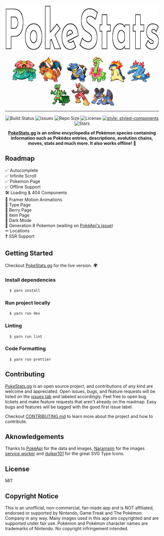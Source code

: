 <div align="center">
  <a href="https://pokestats.gg">
    <img alt="pokestats" src="https://raw.githubusercontent.com/andreferreiradlw/pokestats/main/static/pokestats_logo.png" height="150px" />
  </a>
</div>

<div align="center">

![Venusaur](https://raw.githubusercontent.com/PokeAPI/sprites/master/sprites/pokemon/versions/generation-v/black-white/animated/3.gif)
![Charizard](https://raw.githubusercontent.com/PokeAPI/sprites/master/sprites/pokemon/versions/generation-v/black-white/animated/6.gif)
![Blastoise](https://raw.githubusercontent.com/PokeAPI/sprites/master/sprites/pokemon/versions/generation-v/black-white/animated/9.gif)
![Meganium](https://raw.githubusercontent.com/PokeAPI/sprites/master/sprites/pokemon/versions/generation-v/black-white/animated/154.gif)
![Thyphlosion](https://raw.githubusercontent.com/PokeAPI/sprites/master/sprites/pokemon/versions/generation-v/black-white/animated/157.gif)
![Feraligatr](https://raw.githubusercontent.com/PokeAPI/sprites/master/sprites/pokemon/versions/generation-v/black-white/animated/160.gif)
![Sceptile](https://raw.githubusercontent.com/PokeAPI/sprites/master/sprites/pokemon/versions/generation-v/black-white/animated/254.gif)
![Blaziken](https://raw.githubusercontent.com/PokeAPI/sprites/master/sprites/pokemon/versions/generation-v/black-white/animated/257.gif)
![Swampert](https://raw.githubusercontent.com/PokeAPI/sprites/master/sprites/pokemon/versions/generation-v/black-white/animated/260.gif)

</div>

---

<div align="center">

![Build Status](https://img.shields.io/travis/com/andreferreiradlw/pokestats/main)
![Issues](https://img.shields.io/github/issues/andreferreiradlw/pokestats)
![Repo Size](https://img.shields.io/github/repo-size/andreferreiradlw/pokestats)
![License](https://img.shields.io/github/license/andreferreiradlw/pokestats)
[![style: styled-components](https://img.shields.io/badge/style-%F0%9F%92%85%20styled--components-orange.svg?colorB=daa357&colorA=db748e)](https://github.com/styled-components/styled-components)
![Stars](https://img.shields.io/github/stars/andreferreiradlw/pokestats?style=social)

</div>

<div align="center">
  <strong><a href="https://pokestats.gg" target="_blank">PokeStats.gg</a> is an online encyclopedia of Pokémon species containing information such as Pokédex entries, descriptions, evolution chains, moves, stats and much more. It also works offline! 🔌</strong>
  <br />
</div>

## Roadmap

✅ Autocomplete <br />
✅ Infinite Scroll <br />
✅ Pokemon Page <br />
✅ Offline Support <br />
🛠️ Loading & 404 Components <br />
🧶 Framer Motion Animations <br />
🧶 Type Page <br />
🧶 Berry Page <br />
🧶 Item Page <br />
🧶 Dark Mode <br />
🚫 Generation 8 Pokemon (waiting on [PokéApi's issue](https://github.com/PokeAPI/pokeapi/issues/520)) <br />
✏ Locations <br />
❓ SSR Support <br />

## Getting Started

Checkout [PokeStats.gg](https://pokestats.gg) for the live version. 🌍

### Install dependencies

```shell
  $ yarn install
```

### Run project locally

```shell
  $ yarn run dev
```

### Linting

```shell
  $ yarn run lint
```

### Code Formatting

```shell
  $ yarn run prettier
```

## Contributing

[PokeStats.gg](https://pokestats.gg) is an open source project, and contributions of any kind are welcome and appreciated. Open issues, bugs, and feature requests will be listed on the [issues tab](https://github.com/andreferreiradlw/pokestats/issues) and labeled accordingly. Feel free to open bug tickets and make feature requests that aren't already on the roadmap. Easy bugs and features will be tagged with the good first issue label.

Checkout [CONTRIBUTING.md](https://github.com/andreferreiradlw/pokestats/blob/main/CONTRIBUTING.md) to learn more about the project and how to contribute.

## Aknowledgements

Thanks to [PokéApi](https://pokeapi.co) for the data and images, [Naramsim](https://github.com/Naramsim) for the images [service worker](https://github.com/PokeAPI/pokeapi-js-wrapper#caching-images) and [duiker101](https://github.com/duiker101/pokemon-type-svg-icons) for the great SVG Type Icons.

## License

MIT

## Copyright Notice

This is an unofficial, non-commercial, fan-made app and is NOT affiliated, endorsed or supported by Nintendo, Game Freak and The Pokémon Company in any way. Many images used in this app are copyrighted and are supported under fair use. Pokémon and Pokémon character names are trademarks of Nintendo. No copyright infringement intended.
